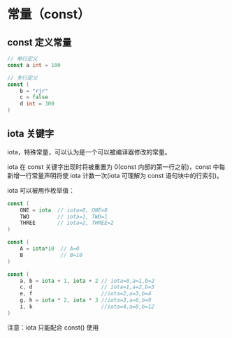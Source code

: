 # 常量（const）

## const 定义常量

```go
// 单行定义
const a int = 100

// 多行定义
const (
	b = "rjr"
    c = false
    d int = 300
)
```



## iota 关键字

iota，特殊常量，可以认为是一个可以被编译器修改的常量。

iota 在 const 关键字出现时将被重置为 0(const 内部的第一行之前)，const 中每新增一行常量声明将使 iota 计数一次(iota 可理解为 const 语句块中的行索引)。

iota 可以被用作枚举值：

```go
const (
	ONE = iota  // iota=0, ONE=0
    TWO			// iota=1, TWO=1
    THREE 		// iota=2, THREE=2
)

const (
	A = iota*10  // A=0
    B			 // B=10
)

const (
	a, b = iota + 1, iota + 2 // iota=0,a=1,b=2
	c, d                      // iota=1,a=2,b=3
	e, f                      //iota=2,a=3,b=4
	g, h = iota * 2, iota * 3 //iota=3,a=6,b=9
	i, k                      //iota=4,a=8,b=12
)
```

注意：iota 只能配合 const() 使用